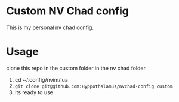 # Custom NV Chad config

This is my personal nv chad config.

# Usage

clone this repo in the custom folder in the nv chad folder.

1) cd ~/.config/nvim/lua
2) ```git clone git@github.com:Hyppothalamus/nvchad-config custom```
3) its ready to use
